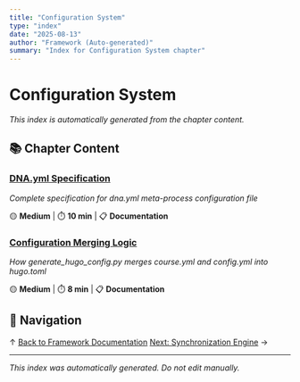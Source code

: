 ```yaml
---
title: "Configuration System"
type: "index"
date: "2025-08-13"
author: "Framework (Auto-generated)"
summary: "Index for Configuration System chapter"
---
```


# Configuration System

*This index is automatically generated from the chapter content.*

## 📚 Chapter Content

### [DNA.yml Specification](01_dna_yml_specification.md)
*Complete specification for dna.yml meta-process configuration file*

🟡 **Medium** | ⏱️ **10 min** | 📋 **Documentation**

### [Configuration Merging Logic](04_configuration_merging_logic.md)
*How generate_hugo_config.py merges course.yml and config.yml into hugo.toml*

🟡 **Medium** | ⏱️ **8 min** | 📋 **Documentation**

## 🧭 Navigation

↑ [Back to Framework Documentation](../00_master_index.md)
[Next: Synchronization Engine](../04_synchronization_engine/00_index.md) →

---

*This index was automatically generated. Do not edit manually.*